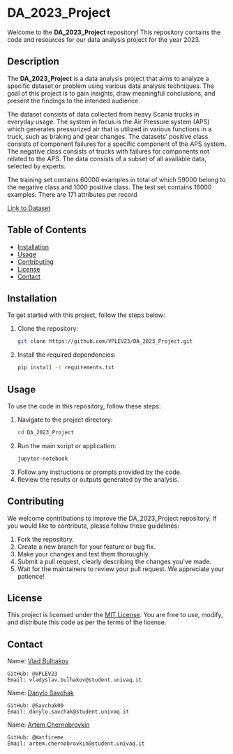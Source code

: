 # DA_2023_Project

Welcome to the **DA_2023_Project** repository! This repository contains the code and resources for our data analysis project for the year 2023.

## Description

The **DA_2023_Project** is a data analysis project that aims to analyze a specific dataset or problem using various data analysis techniques. The goal of this project is to gain insights, draw meaningful conclusions, and present the findings to the intended audience.

The dataset consists of data collected from heavy Scania trucks in everyday usage. The system in
focus is the Air Pressure system (APS) which generates pressurized air that is utilized in various
functions in a truck, such as braking and gear changes. The datasets’ positive class consists of
component failures for a specific component of the APS system. The negative class consists of trucks
with failures for components not related to the APS. The data consists of a subset of all available
data, selected by experts.

The training set contains 60000 examples in total of which 59000 belong to the negative class
and 1000 positive class. The test set contains 16000 examples. There are 171 attributes per record

[Link to Dataset](https://archive.ics.uci.edu/dataset/421/aps+failure+at+scania+trucks)

## Table of Contents

- [Installation](#installation)
- [Usage](#usage)
- [Contributing](#contributing)
- [License](#license)
- [Contact](#contact)

## Installation

To get started with this project, follow the steps below:

1. Clone the repository:

   ```bash
   git clone https://github.com/VPLEV23/DA_2023_Project.git
2. Install the required dependencies:

   ```bash
   pip install -r requirements.txt
   
## Usage

To use the code in this repository, follow these steps:

1. Navigate to the project directory:
   ```bash
   cd DA_2023_Project
2. Run the main script or application:
   ```bash
   jupyter-notebook
3. Follow any instructions or prompts provided by the code.
4. Review the results or outputs generated by the analysis.

## Contributing

We welcome contributions to improve the DA_2023_Project repository. If you would like to contribute, please follow these guidelines:
  1. Fork the repository.
  2. Create a new branch for your feature or bug fix.
  3. Make your changes and test them thoroughly.
  4. Submit a pull request, clearly describing the changes you've made.
  5.  Wait for the maintainers to review your pull request. We appreciate your patience!

## License
  This project is licensed under the [MIT License](https://opensource.org/license/mit/). You are free to use, modify, and distribute this code as per the terms of the license.

## Contact
  Name: [Vlad Bulhakov](#)

    GitHub: @VPLEV23
    Email: vladyslav.bulhakov@student.univaq.it

  Name: [Danylo Savchak](#)

    GitHub: @Savchak00
    Email: danylo.savchak@student.univaq.it

  Name: [Artem Chernobrovkin](#)

    GitHub: @Watfireme
    Email: artem.chernobrovkin@student.univaq.it


    

    

   

   

